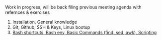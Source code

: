 Work in progress, will be back filing previous meeting agenda with refernces & exercises

1) Installation, General knowledge
2) Git, Github, SSH  & Keys, Linux bootup
3) [Bash shortcuts, Bash env, Basic Commands (find, sed, awk), Scripting](https://github.com/Scale-Workshop/sclass/blob/master/meeting/3_july/readme.md)
